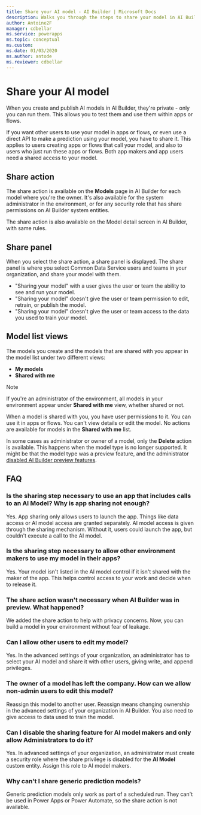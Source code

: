 ```yaml
---
title: Share your AI model - AI Builder | Microsoft Docs
description: Walks you through the steps to share your model in AI Builder.
author: Antoine2F
manager: cdbellar
ms.service: powerapps
ms.topic: conceptual
ms.custom: 
ms.date: 01/03/2020
ms.author: antode
ms.reviewer: cdbellar
---
```


# Share your AI model

When you create and publish AI models in AI Builder, they're private - only you can run them. This allows you to test them and use them within apps or flows.

If you want other users to use your model in apps or flows, or even use a direct API to make a prediction using your model, you have to share it. This applies to users creating apps or flows that call your model, and also to users who just run these apps or flows. Both app makers and app users need a shared access to your model.

## Share action

The share action is available on the **Models** page in AI Builder for each model where you're the owner. It's also available for the system administrator in the environment, or for any security role that has share permissions on AI Builder system entities.

The share action is also available on the Model detail screen in AI Builder, with same rules.

## Share panel

When you select the share action, a share panel is displayed. The share panel is where you select Common Data Service users and teams in your organization, and share your model with them.

- "Sharing your model" with a user gives the user or team the ability to see and run your model.
- "Sharing your model" doesn't give the user or team permission to edit, retrain, or publish the model.
- "Sharing your model" doesn't give the user or team access to the data you used to train your model.

## Model list views

The models you create and the models that are shared with you appear in the model list under two different views:

- **My models**
- **Shared with me**

 > [!NOTE]
 > If you're an administrator of the environment, all models in your environment appear under **Shared with me** view, whether shared or not.

When a model is shared with you, you have user permissions to it. You can use it in apps or flows. You can't view details or edit the model. No actions are available for models in the **Shared with me** list.

In some cases as administrator or owner of a model, only the **Delete** action is available. This happens when the model type is no longer supported. It might be that the model type was a preview feature, and the administrator [disabled AI Builder preview features](administer.md#enable-or-disable-ai-builder-preview-features).

## FAQ

### Is the sharing step necessary to use an app that includes calls to an AI Model? Why is app sharing not enough?

Yes. App sharing only allows users to launch the app. Things like data access or AI model access are granted separately. AI model access is given through the sharing mechanism. Without it, users could launch the app, but couldn't execute a call to the AI model.

### Is the sharing step necessary to allow other environment makers to use my model in their apps?

Yes. Your model isn't listed in the AI model control if it isn't shared with the maker of the app. This helps control access to your work and decide when to release it.

### The share action wasn't necessary when AI Builder was in preview. What happened?

We added the share action to help with privacy concerns. Now, you can build a model in your environment without fear of leakage.

### Can I allow other users to edit my model?

Yes. In the advanced settings of your organization, an administrator has to select your AI model and share it with other users, giving write, and append privileges.

### The owner of a model has left the company. How can we allow non-admin users to edit this model?

Reassign this model to another user. Reassign means changing ownership in the advanced settings of your organization in AI Builder. You also need to give access to data used to train the model.

### Can I disable the sharing feature for AI model makers and only allow Administrators to do it?

Yes. In advanced settings of your organization, an administrator must create a security role where the share privilege is disabled for the **AI Model** custom entity. Assign this role to AI model makers.

### Why can't I share generic prediction models?

Generic prediction models only work as part of a scheduled run. They can't be used in Power Apps or Power Automate, so the share action is not available.
